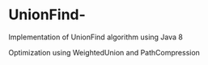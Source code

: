 # UnionFind-
Implementation of UnionFind algorithm using Java 8

Optimization using WeightedUnion and PathCompression
